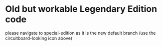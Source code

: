 # Old but workable Legendary Edition code

please navigate to special-edition as it is the new default branch (use the circuitboard-looking icon above)
